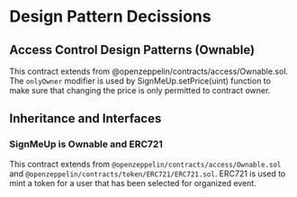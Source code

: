 # Design Pattern Decissions

## Access Control Design Patterns (Ownable)
This contract extends from @openzeppelin/contracts/access/Ownable.sol. The ```onlyOwner``` modifier is used by SignMeUp.setPrice(uint) function to make sure that changing the price is only permitted to contract owner.

## Inheritance and Interfaces
### SignMeUp is Ownable and ERC721
This contract extends from ```@openzeppelin/contracts/access/Ownable.sol``` and ```@openzeppelin/contracts/token/ERC721/ERC721.sol```. ERC721 is used to mint a token for a user that has been selected for organized event.